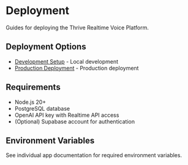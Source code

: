 # Deployment

Guides for deploying the Thrive Realtime Voice Platform.

## Deployment Options

- [Development Setup](./development.md) - Local development
- [Production Deployment](./production.md) - Production deployment

## Requirements

- Node.js 20+
- PostgreSQL database
- OpenAI API key with Realtime API access
- (Optional) Supabase account for authentication

## Environment Variables

See individual app documentation for required environment variables.
